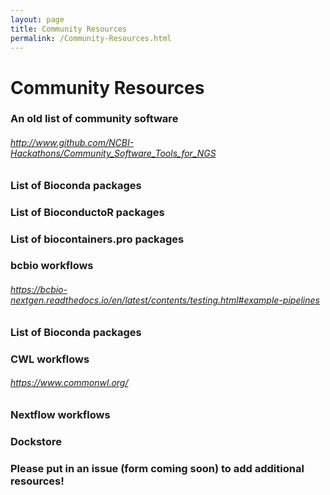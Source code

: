 ```yaml
---
layout: page
title: Community Resources
permalink: /Community-Resources.html
---
```


# Community Resources

### An old list of community software 

###### <a href="https://www.github.com/NCBI-Hackathons/Community_Software_Tools_for_NGS" target="_blank">http://www.github.com/NCBI-Hackathons/Community_Software_Tools_for_NGS</a>

### List of Bioconda packages

### List of BioconductoR packages

### List of biocontainers.pro packages

### bcbio workflows

###### <a href="https://bcbio-nextgen.readthedocs.io/en/latest/contents/testing.html#example-pipelines" target="_blank">https://bcbio-nextgen.readthedocs.io/en/latest/contents/testing.html#example-pipelines</a>

### List of Bioconda packages


### CWL workflows 

###### <a href="https://www.commonwl.org/" target="_blank">https://www.commonwl.org/</a>

### Nextflow workflows

### Dockstore

### Please put in an issue (form coming soon) to add additional resources!

